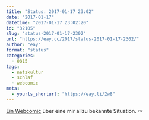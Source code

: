 ```yaml
---
title: "Status: 2017-01-17 23:02"
date: "2017-01-17"
datetime: "2017-01-17 23:02:20"
id: "32105"
slug: "status-2017-01-17-2302"
url: "https://eay.cc/2017/status-2017-01-17-2302/"
author: "eay"
format: "status"
categories:
  - 0815
tags:
  - netzkultur
  - schlaf
  - webcomic
meta:
  - yourls_shorturl: "https://eay.li/2w8"
---
```


[Ein Webcomic](http://owlturd.com/post/155725977764/for-sharing-long-ways-box-ways) über eine mir allzu bekannte Situation. 💤
